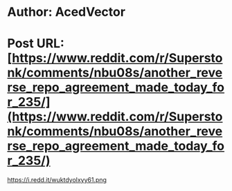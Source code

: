 # Author: AcedVector
# Post URL: [https://www.reddit.com/r/Superstonk/comments/nbu08s/another_reverse_repo_agreement_made_today_for_235/](https://www.reddit.com/r/Superstonk/comments/nbu08s/another_reverse_repo_agreement_made_today_for_235/)


https://i.redd.it/wuktdyolxyy61.png